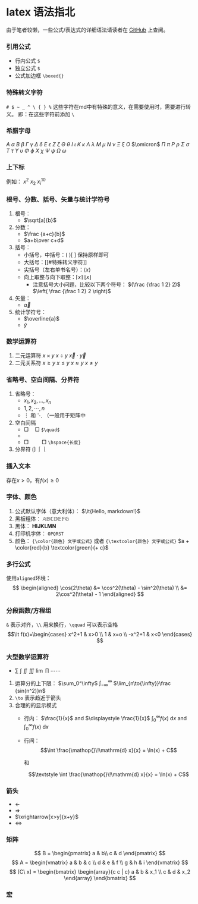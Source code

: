 # latex 语法指北

由于笔者较懒，一些公式/表达式的详细语法请读者在 [GitHub](https://github.com/stuPETER12138/stuPETER12138.github.io/blob/main/hope_docs/studying/markdown/latex.md) 上查阅。

### 引用公式

- 行内公式 `$`
- 独立公式 `$`
- 公式加边框 `\boxed{}`

### 特殊转义字符

`# $ ~ _ ^ \ { } %` 这些字符在md中有特殊的意义，在需要使用时，需要进行转义。
即：在这些字符前添加 `\`

### 希腊字母

$A$ $\alpha$
$B$ $\beta$
$\Gamma$ $\gamma$
$\Delta$ $\delta$
$E$ $\epsilon$
$Z$ $\zeta$
$\Theta$ $\theta$
$I$ $\iota$
$K$ $\kappa$
$\Lambda$ $\lambda$
$M$ $\mu$
$N$ $\nu$
$\Xi$ $\xi$
$O$ $\omicron$
$\Pi$ $\pi$
$P$ $\rho$
$\Sigma$ $\sigma$
$T$ $\tau$
$\Upsilon$ $\upsilon$
$\Phi$ $\phi$
$X$ $\chi$
$\Psi$ $\psi$
$\Omega$ $\omega$

### 上下标

例如：
$x^2$
$x_2$
$x_i^{10}$

### 根号、分数、括号、矢量与统计学符号

1. 根号：
	- $\sqrt[a]{b}$
2. 分数：
	- $\frac {a+c}{b}$
	- $a+b\over c+d$
3. 括号：
	- 小括号，中括号：( )[ ]  保持原样即可
	- 大括号：[[#特殊转义字符]]
	- 尖括号（左右单书名号）：$\langle x \rangle$
	- 向上取整与向下取整：$\lceil x \rceil$ $\lfloor x \rfloor$ 
		- 注意括号大小问题，比较以下两个符号：
			$(\frac {\frac 1 2} 2)$
			$\left( \frac {\frac 1 2} 2 \right)$
 4. 矢量：
	 - $\vec{a}$
5. 统计学符号：
	- $\overline{a}$
	- $\widehat{y}$

### 数学运算符

1. 二元运算符
	$x \times y$
	$x \div y$
	$\vec{x} \cdot \vec{y}$
2. 二元关系符
	$x \ge y$
	$x \le y$
	$x \approx y$
	$x \ne y$

### 省略号、空白间隔、分界符

1. 省略号：
	- $x_1, x_2, \dots, x_n$
	- $1, 2, \cdots, n$
	- $\vdots$ 和 $\ddots$ （一般用于矩阵中
2. 空白间隔
	- $\Box \quad \Box$ `$\quad$` 
	- 
	- $\Box \hspace{1cm} \Box$ `\hspace{长度}`
1. 分界符
	$\lgroup \rgroup$ $\lmoustache \rmoustache$ 

### 插入文本

$\text{存在} x>0 \text{，有} f(x) \ge 0$

### 字体、颜色

1. 公式默认字体（意大利体）：
	$\it{Hello, markdown!}$
2. 黑板粗体：
	$\mathbb{ABCDEFG}$
3. 黑体：
	$\mathbf{HIJKLMN}$
4. 打印机字体：
	$\mathtt{OPQRST}$
5. 颜色：
	`{\color{颜色} 文字或公式}` 或者 `{\textcolor{颜色} 文字或公式}`
	$a + \color{red}{b} \textcolor{green}{+ c}$  

### 多行公式

使用`aligned`环境：
$$
\begin{aligned}
\cos(2\theta) &= \cos^2(\theta) - \sin^2(\theta) \\
&= 2\cos^2(\theta) - 1
\end{aligned}
$$

### 分段函数/方程组

`&` 表示对齐，`\\` 用来换行，`\qquad` 可以表示空格
$$\it
f(x)=\begin{cases}
x^2+1 & x>0 \\
1 & x=o \\
-x^2+1 & x<0
\end{cases}
$$

### 大型数学运算符

- $\sum$  $\int$  $\iint$  $\iiint$  $\lim$  $\prod$ $\cdots \cdots$ 
1. 运算分的上下限：
	$\sum_0^\infty$
	$\int_{-\infty}^{\infty}$
	$\lim_{n\to{\infty}}\frac {sin(n^2)}n$
2. `\to` 表示趋近于箭头
3. 合理的的显示模式
	- 行内： 
		$\frac{1}{x}$ and $\displaystyle \frac{1}{x}$
		$\int_0^{\infty} f(x) \mathop{}\!\mathrm{d} x$ and $\displaystyle \int_0^{\infty} f(x) \mathop{}\!\mathrm{d} x$

	- 行间：
		$$\int \frac{\mathop{}\!\mathrm{d} x}{x} = \ln(x) + C$$

		和

	    $$\textstyle \int \frac{\mathop{}\!\mathrm{d} x}{x} = \ln(x) + C$$


### 箭头

- $\leftarrow$
- $\Rightarrow$
- $\xrightarrow[x>y]{x+y}$
- $\Longleftrightarrow$

### 矩阵

$$
B = \begin{pmatrix}
a & b\\
c & d
\end{pmatrix}
$$
$$
A = \begin{vmatrix}
a & b & c \\
d & e & f \\
g & h & i
\end{vmatrix}
$$
$$
[C\ x] = \begin{bmatrix}
\begin{array}{c c | c}
a & b & x_1 \\
c & d & x_2
\end{array}
\end{bmatrix}
$$

### 宏

